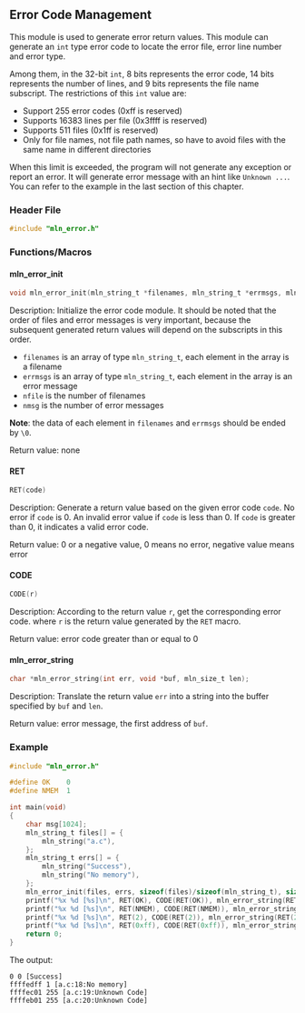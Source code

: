 ## Error Code Management

This module is used to generate error return values. This module can generate an `int` type error code to locate the error file, error line number and error type.

Among them, in the 32-bit `int`, 8 bits represents the error code, 14 bits represents the number of lines, and 9 bits represents the file name subscript. The restrictions of this `int` value are:

- Support 255 error codes (0xff is reserved)
- Supports 16383 lines per file (0x3ffff is reserved)
- Supports 511 files (0x1ff is reserved)
- Only for file names, not file path names, so have to avoid files with the same name in different directories

When this limit is exceeded, the program will not generate any exception or report an error. It will generate error message with an hint like `Unknown ...`. You can refer to the example in the last section of this chapter.



### Header File

```c
#include "mln_error.h"
```



### Functions/Macros



#### mln_error_init

```c
void mln_error_init(mln_string_t *filenames, mln_string_t *errmsgs, mln_size_t nfile, mln_size_t nmsg);
```

Description: Initialize the error code module. It should be noted that the order of files and error messages is very important, because the subsequent generated return values will depend on the subscripts in this order.

- `filenames` is an array of type `mln_string_t`, each element in the array is a filename
- `errmsgs` is an array of type `mln_string_t`, each element in the array is an error message
- `nfile` is the number of filenames
- `nmsg` is the number of error messages

**Note**: the data of each element in `filenames` and `errmsgs` should be ended by `\0`.

Return value: none



#### RET

```c
RET(code)
```

Description: Generate a return value based on the given error code `code`. No error if `code` is 0. An invalid error value if `code` is less than 0. If `code` is greater than 0, it indicates a valid error code.

Return value: 0 or a negative value, 0 means no error, negative value means error



#### CODE

```c
CODE(r)
```

Description: According to the return value `r`, get the corresponding error code. where `r` is the return value generated by the `RET` macro.

Return value: error code greater than or equal to 0



#### mln_error_string

```c
char *mln_error_string(int err, void *buf, mln_size_t len);
```

Description: Translate the return value `err` into a string into the buffer specified by `buf` and `len`.

Return value: error message, the first address of `buf`.



### Example

```c
#include "mln_error.h"

#define OK    0
#define NMEM  1

int main(void)
{
    char msg[1024];
    mln_string_t files[] = {
        mln_string("a.c"),
    };
    mln_string_t errs[] = {
        mln_string("Success"),
        mln_string("No memory"),
    };
    mln_error_init(files, errs, sizeof(files)/sizeof(mln_string_t), sizeof(errs)/sizeof(mln_string_t));
    printf("%x %d [%s]\n", RET(OK), CODE(RET(OK)), mln_error_string(RET(OK), msg, sizeof(msg)));
    printf("%x %d [%s]\n", RET(NMEM), CODE(RET(NMEM)), mln_error_string(RET(NMEM), msg, sizeof(msg)));
    printf("%x %d [%s]\n", RET(2), CODE(RET(2)), mln_error_string(RET(2), msg, sizeof(msg)));
    printf("%x %d [%s]\n", RET(0xff), CODE(RET(0xff)), mln_error_string(RET(0xff), msg, sizeof(msg)));
    return 0;
}
```

The output:

```
0 0 [Success]
ffffedff 1 [a.c:18:No memory]
ffffec01 255 [a.c:19:Unknown Code]
ffffeb01 255 [a.c:20:Unknown Code]
```
